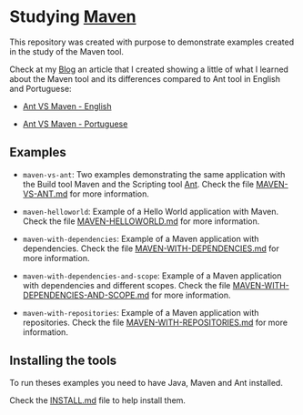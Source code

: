 # Studying [Maven](https://maven.apache.org)

This repository was created with purpose to demonstrate examples created in the
study of the Maven tool.

Check at my [Blog](http://coderade.in) an article that I created showing a
little of what I learned about the Maven tool and its differences
compared to Ant tool in English and Portuguese:

* [Ant VS Maven - English](http://coderade.in/ant-vs-maven)

* [Ant VS Maven - Portuguese](http://br.coderade.in/ant-vs-maven)

## Examples
* `maven-vs-ant`: Two examples demonstrating the same application with the Build tool
Maven and the Scripting tool [Ant](http://ant.apache.org/).
Check the file [MAVEN-VS-ANT.md](maven-vs-ant/README.md) for more information.

* `maven-helloworld`: Example of a Hello World application with Maven.
Check the file [MAVEN-HELLOWORLD.md](maven-helloworld/README.md) for more information.

* `maven-with-dependencies`: Example of a Maven application with dependencies.
Check the file [MAVEN-WITH-DEPENDENCIES.md](maven-with-dependencies/README.md)
for more information.

* `maven-with-dependencies-and-scope`: Example of a Maven application with dependencies and different scopes.
Check the file [MAVEN-WITH-DEPENDENCIES-AND-SCOPE.md](maven-with-dependencies-and-scope/README.md) for more information.

* `maven-with-repositories`: Example of a Maven application with repositories.
Check the file [MAVEN-WITH-REPOSITORIES.md](maven-with-dep-n-scope/README.md) for more information.


## Installing the tools

To run theses examples you need to have Java, Maven and Ant installed.

Check the [INSTALL.md](INSTALL.md) file to help install them.

